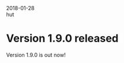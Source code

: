 <div class="metadata date">2018-01-28</div>
<div class="metadata author">hut</div>

# Version 1.9.0 released

Version 1.9.0 is out now!
